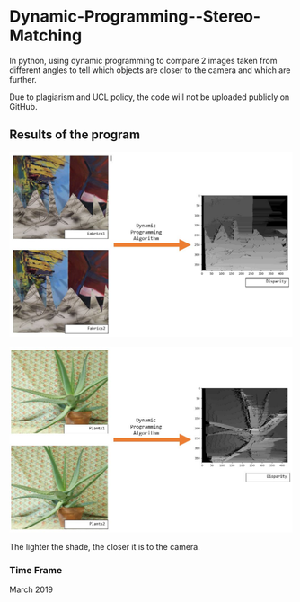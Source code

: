# Dynamic-Programming--Stereo-Matching
In python, using dynamic programming to compare 2 images taken from different angles to tell which objects are closer to the camera and which are further.


Due to plagiarism and UCL policy, the code will not be uploaded publicly on GitHub. 


## Results of the program

![Image of Fabrics](https://github.com/karunya30/Dynamic-Programming--Stereo-Matching/blob/master/Dynamic%20Programming%20Fabrics.JPG)

![Image of Plants](https://github.com/karunya30/Dynamic-Programming--Stereo-Matching/blob/master/Dynamic%20Programming%20Plants.JPG)

The lighter the shade, the closer it is to the camera.

### Time Frame
March 2019

